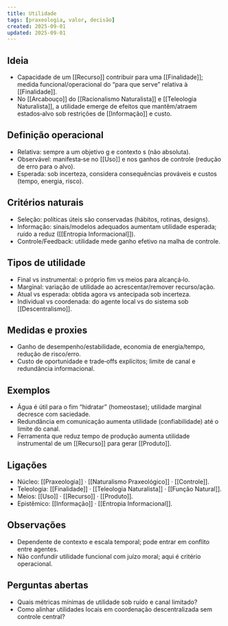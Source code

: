 ```yaml
---
title: Utilidade
tags: [praxeologia, valor, decisão]
created: 2025-09-01
updated: 2025-09-01
---
```


## Ideia
- Capacidade de um [[Recurso]] contribuir para uma [[Finalidade]]; medida funcional/operacional do “para que serve” relativa à [[Finalidade]].
- No [[Arcabouço]] do [[Racionalismo Naturalista]] e [[Teleologia Naturalista]], a utilidade emerge de efeitos que mantêm/atraem estados‑alvo sob restrições de [[Informação]] e custo.

## Definição operacional
- Relativa: sempre a um objetivo g e contexto s (não absoluta).
- Observável: manifesta‑se no [[Uso]] e nos ganhos de controle (redução de erro para o alvo).
- Esperada: sob incerteza, considera consequências prováveis e custos (tempo, energia, risco).

## Critérios naturais
- Seleção: políticas úteis são conservadas (hábitos, rotinas, designs).
- Informação: sinais/modelos adequados aumentam utilidade esperada; ruído a reduz ([[Entropia Informacional]]).
- Controle/Feedback: utilidade mede ganho efetivo na malha de controle.

## Tipos de utilidade
- Final vs instrumental: o próprio fim vs meios para alcançá‑lo.
- Marginal: variação de utilidade ao acrescentar/remover recurso/ação.
- Atual vs esperada: obtida agora vs antecipada sob incerteza.
- Individual vs coordenada: do agente local vs do sistema sob [[Descentralismo]].

## Medidas e proxies
- Ganho de desempenho/estabilidade, economia de energia/tempo, redução de risco/erro.
- Custo de oportunidade e trade‑offs explícitos; limite de canal e redundância informacional.

## Exemplos
- Água é útil para o fim “hidratar” (homeostase); utilidade marginal decresce com saciedade.
- Redundância em comunicação aumenta utilidade (confiabilidade) até o limite do canal.
- Ferramenta que reduz tempo de produção aumenta utilidade instrumental de um [[Recurso]] para gerar [[Produto]].

## Ligações
- Núcleo: [[Praxeologia]] · [[Naturalismo Praxeológico]] · [[Controle]].
- Teleologia: [[Finalidade]] · [[Teleologia Naturalista]] · [[Função Natural]].
- Meios: [[Uso]] · [[Recurso]] · [[Produto]].
- Epistêmico: [[Informação]] · [[Entropia Informacional]].

## Observações
- Dependente de contexto e escala temporal; pode entrar em conflito entre agentes.
- Não confundir utilidade funcional com juízo moral; aqui é critério operacional.

## Perguntas abertas
- Quais métricas mínimas de utilidade sob ruído e canal limitado?
- Como alinhar utilidades locais em coordenação descentralizada sem controle central?
